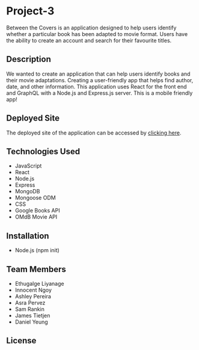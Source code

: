 # Project-3

Between the Covers is an application designed to help users identify whether a particular book has been adapted to movie format. Users have the ability to create an account and search for their favourite titles.

## Description
We wanted to create an application that can help users identify books and their movie adaptations. Creating a user-friendly app that helps find author, date, and other information. This application uses React for the front end and GraphQL with a Node.js and Express.js server. This is a mobile friendly app!

## Deployed Site
The deployed site of the application can be accessed by <a href="https://mysterious-woodland-66616.herokuapp.com/">clicking here</a>.

## Technologies Used
* JavaScript 
* React
* Node.js
* Express
* MongoDB
* Mongoose ODM
* CSS 
* Google Books API
* OMdB Movie API

## Installation
* Node.js (npm init)


## Team Members
* Ethugalge Liyanage
* Innocent Ngoy
* Ashley Pereira
* Asra Pervez
* Sam Rankin
* James Tietjen
* Daniel Yeung

## License
  
